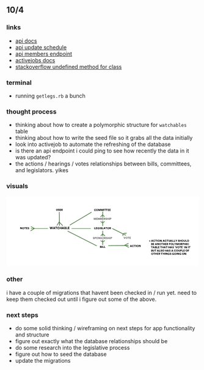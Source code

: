 ## 10/4

### links

- [api docs](https://www.propublica.org/datastore/api/propublica-congress-api)
- [api update schedule](https://projects.propublica.org/api-docs/congress-api/#data-update-schedules)
- [api members endpoint](https://projects.propublica.org/api-docs/congress-api/members/)
- [activejobs docs](http://guides.rubyonrails.org/active_job_basics.html)
- [stackoverflow undefined method for class](https://stackoverflow.com/questions/35965231/ruby-undefined-method-for-class-method)

### terminal

- running `getlegs.rb` a bunch

### thought process

- thinking about how to create a polymorphic structure for `watchables` table
- thinking about how to write the seed file so it grabs all the data initially
- look into activejob to automate the refreshing of the database
- is there an api endpoint i could ping to see how recently the data in it was updated?
- the actions / hearings / votes relationships between bills, committees, and legislators. yikes

### visuals

![erd](../diagrams-wireframes/db.jpg)

### other

i have a couple of migrations that havent been checked in / run yet. need to keep them checked out until i figure out some of the above.

### next steps

- do some solid thinking / wireframing on next steps for app functionality and structure
- figure out exactly what the database relationships should be
- do some research into the legislative process
- figure out how to seed the database
- update the migrations

